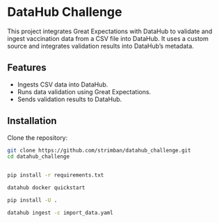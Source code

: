 # DataHub Challenge

This project integrates Great Expectations with DataHub to validate and ingest vaccination data from a CSV file into DataHub. It uses a custom source and integrates validation results into DataHub’s metadata.

## Features
- Ingests CSV data into DataHub.
- Runs data validation using Great Expectations.
- Sends validation results to DataHub.

## Installation

Clone the repository:

```bash
git clone https://github.com/strimban/datahub_challenge.git
cd datahub_challenge


pip install -r requirements.txt

datahub docker quickstart

pip install -U .

datahub ingest -c import_data.yaml